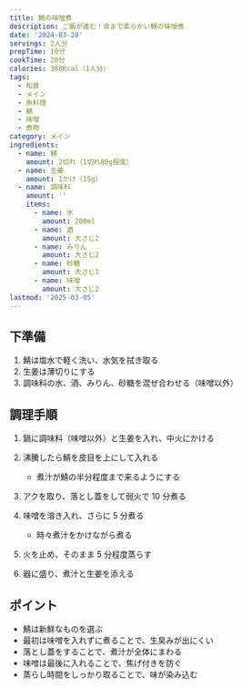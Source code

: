 ```yaml
---
title: 鯖の味噌煮
description: ご飯が進む！骨まで柔らかい鯖の味噌煮
date: '2024-03-28'
servings: 2人分
prepTime: 10分
cookTime: 20分
calories: 380Kcal（1人分）
tags:
  - 和食
  - メイン
  - 魚料理
  - 鯖
  - 味噌
  - 煮物
category: メイン
ingredients:
  - name: 鯖
    amount: 2切れ（1切れ80g程度）
  - name: 生姜
    amount: 1かけ（15g）
  - name: 調味料
    amount: ''
    items:
      - name: 水
        amount: 200ml
      - name: 酒
        amount: 大さじ2
      - name: みりん
        amount: 大さじ2
      - name: 砂糖
        amount: 大さじ1
      - name: 味噌
        amount: 大さじ2
lastmod: '2025-03-05'
---
```


## 下準備

1. 鯖は塩水で軽く洗い、水気を拭き取る
2. 生姜は薄切りにする
3. 調味料の水、酒、みりん、砂糖を混ぜ合わせる（味噌以外）

## 調理手順

1. 鍋に調味料（味噌以外）と生姜を入れ、中火にかける

2. 沸騰したら鯖を皮目を上にして入れる

   - 煮汁が鯖の半分程度まで来るようにする

3. アクを取り、落とし蓋をして弱火で 10 分煮る

4. 味噌を溶き入れ、さらに 5 分煮る

   - 時々煮汁をかけながら煮る

5. 火を止め、そのまま 5 分程度蒸らす

6. 器に盛り、煮汁と生姜を添える

## ポイント

- 鯖は新鮮なものを選ぶ
- 最初は味噌を入れずに煮ることで、生臭みが出にくい
- 落とし蓋をすることで、煮汁が全体にまわる
- 味噌は最後に入れることで、焦げ付きを防ぐ
- 蒸らし時間をしっかり取ることで、味が染み込む
